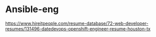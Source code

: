 # Ansible-eng


https://www.hireitpeople.com/resume-database/72-web-developer-resumes/131496-datedevops-openshift-engineer-resume-houston-tx
